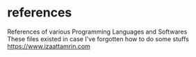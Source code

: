 # references
References of various Programming Languages and Softwares<br>
These files existed in case I've forgotten how to do some stuffs<br>
https://www.izaattamrin.com <br>
